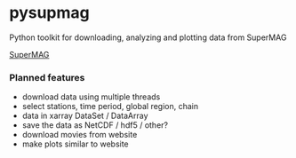 # pysupmag
Python toolkit for downloading, analyzing and plotting data from SuperMAG

[SuperMAG](http://supermag.jhuapl.edu/)

### Planned features
- download data using multiple threads
- select stations, time period, global region, chain
- data in xarray DataSet / DataArray
- save the data as NetCDF / hdf5 / other?
- download movies from website
- make plots similar to website